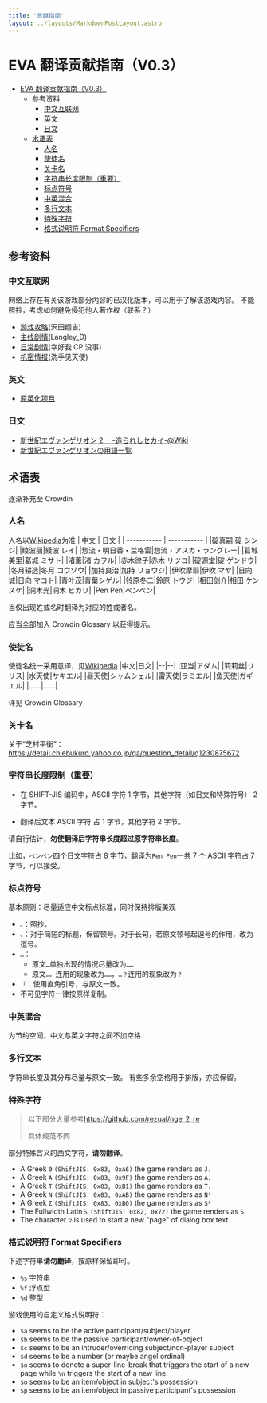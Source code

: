 ```yaml
---
title: '贡献指南'
layout: ../layouts/MarkdownPostLayout.astro
---
```

# EVA 翻译贡献指南（V0.3）

- [EVA 翻译贡献指南（V0.3）](#eva-翻译贡献指南v03)
  - [参考资料](#参考资料)
    - [中文互联网](#中文互联网)
    - [英文](#英文)
    - [日文](#日文)
  - [术语表](#术语表)
    - [人名](#人名)
    - [使徒名](#使徒名)
    - [关卡名](#关卡名)
    - [字符串长度限制（重要）](#字符串长度限制重要)
    - [标点符号](#标点符号)
    - [中英混合](#中英混合)
    - [多行文本](#多行文本)
    - [特殊字符](#特殊字符)
    - [格式说明符 Format Specifiers](#格式说明符-format-specifiers)

## 参考资料

### 中文互联网

网络上存在有关该游戏部分内容的已汉化版本，可以用于了解该游戏内容。
不能照抄，考虑如何避免侵犯他人著作权（联系？）

- [游戏攻略](https://tieba.baidu.com/p/8273551416)(沢田纲吉)
- [主线剧情](https://space.bilibili.com/523663/channel/collectiondetail?sid=1165421)(Langley_D)
- [日常剧情](https://space.bilibili.com/4272978/channel/collectiondetail?sid=26092&ctype=0)(幸好我 CP 没事)
- [机密情报](https://tieba.baidu.com/p/1879040823)(洗手见天使)

### 英文

- [原英化项目](https://forum.evageeks.org/thread/1393/Game-Neon-Genesis-Evangelion-2-Another-Cases/700/)

### 日文

- [新世紀エヴァンゲリオン 2 　-造られしセカイ-@Wiki](https://w.atwiki.jp/eva2psp/)
- [新世紀エヴァンゲリオンの用語一覧](https://ja.m.wikipedia.org/wiki/%E6%96%B0%E4%B8%96%E7%B4%80%E3%82%A8%E3%83%B4%E3%82%A1%E3%83%B3%E3%82%B2%E3%83%AA%E3%82%AA%E3%83%B3%E3%81%AE%E7%94%A8%E8%AA%9E%E4%B8%80%E8%A6%A7)

## 术语表

逐渐补充至 Crowdin

### 人名

人名以[Wikipedia](https://zh.wikipedia.org/wiki/%E6%96%B0%E4%B8%96%E7%BA%AA%E7%A6%8F%E9%9F%B3%E6%88%98%E5%A3%AB#%E6%BC%94%E5%91%98%E8%A1%A8)为准
| 中文 | 日文 |
| ----------- | ----------- |
|碇真嗣|碇 シンジ|
|绫波丽|綾波 レイ|
|惣流・明日香・兰格雷|惣流・アスカ・ラングレー|
|葛城美里|葛城 ミサト|
|渚薰|渚 カヲル|
|赤木律子|赤木 リツコ|
|碇源堂|碇 ゲンドウ|
|冬月耕造|冬月 コウゾウ|
|加持良治|加持 リョウジ|
|伊吹摩耶|伊吹 マヤ|
|日向诚|日向 マコト|
|青叶茂|青葉シゲル|
|铃原冬二|鈴原 トウジ|
|相田剑介|相田 ケンスケ|
|洞木光|洞木 ヒカリ|
|Pen Pen|ペンペン|

当仅出现姓或名时翻译为对应的姓或者名。

应当全部加入 Crowdin Glossary 以获得提示。

### 使徒名

使徒名统一采用意译，见[Wikipedia](<https://zh.wikipedia.org/wiki/%E4%BD%BF%E5%BE%92_(%E6%96%B0%E4%B8%96%E7%BA%AA%E7%A6%8F%E9%9F%B3%E6%88%98%E5%A3%AB)#TV%E7%89%88%E5%92%8C%E6%BC%AB%E7%95%AB%E7%89%88>)
|中文|日文|
|--|--|
|亚当|アダム|
|莉莉丝|リリス|
|水天使|サキエル|
|昼天使|シャムシェル|
|雷天使|ラミエル|
|鱼天使|ガギエル|
|……|……|

详见 Crowdin Glossary

### 关卡名

关于“芝村平衡”：https://detail.chiebukuro.yahoo.co.jp/qa/question_detail/q1230875672

### 字符串长度限制（重要）

- 在 SHIFT-JIS 编码中，ASCII 字符 1 字节，其他字符（如日文和特殊符号） 2 字节。

- 翻译后文本 ASCII 字符 占 1 字节，其他字符 2 字节。

请自行估计，**勿使翻译后字符串长度超过原字符串长度**。

比如，`ペンペン`四个日文字符占 8 字节，翻译为`Pen Pen`一共 7 个 ASCII 字符占 7 字节，可以接受。

### 标点符号

基本原则：尽量适应中文标点标准，同时保持排版美观

- `。`：照抄。
- `、`：对于简短的标题，保留顿号。对于长句，若原文顿号起逗号的作用，改为逗号。
- `…`：
  - 原文`…`单独出现的情况尽量改为`……`
  - 原文`…。`连用的现象改为`……`，`…？`连用的现象改为`？`
- `「`：使用直角引号，与原文一致。
- 不可见字符一律按原样复制。

### 中英混合

为节约空间，中文与英文字符之间不加空格

### 多行文本

字符串长度及其分布尽量与原文一致。
有些多余空格用于排版，亦应保留。

### 特殊字符

> 以下部分大量参考<https://github.com/rezual/nge_2_re>
>
> 具体规范不同

部分特殊含义的西文字符，**请勿翻译**。

- A Greek `Θ` `(ShiftJIS: 0x83, 0xA6)` the game renders as `J.`
- A Greek `Α` `(ShiftJIS: 0x83, 0x9F)` the game renders as `A.`
- A Greek `Τ` `(ShiftJIS: 0x83, 0xB1)` the game renders as `T.`
- A Greek `Ν` `(ShiftJIS: 0x83, 0xAB)` the game renders as `N²`
- A Greek `Σ` `(ShiftJIS: 0x83, 0xB0)` the game renders as `S²`
- The Fullwidth Latin`Ｓ` `(ShiftJIS: 0x82, 0x72)` the game renders as `S`
- The character `▽` is used to start a new "page" of dialog box text.

### 格式说明符 Format Specifiers

下述字符串**请勿翻译**，按原样保留即可。

- `%s` 字符串
- `%f` 浮点型
- `%d` 整型

游戏使用的自定义格式说明符：

- `$a` seems to be the active participant/subject/player
- `$b` seems to be the passive participant/owner-of-object
- `$c` seems to be an intruder/overriding subject/non-player subject
- `$d` seems to be a number (or maybe angel ordinal)
- `$n` seems to denote a super-line-break that triggers the start of a new page while `\n` triggers the start of a new line.
- `$o` seems to be an item/object in subject's possession
- `$p` seems to be an item/object in passive participant's possession
